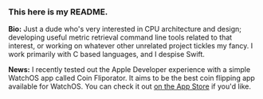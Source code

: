 
### This here is my README.
**Bio:**
Just a dude who's very interested in CPU architecture and design; developing useful metric retrieval command line tools related to that interest, or working on whatever other unrelated project tickles my fancy. I work primarily with C based languages, and I despise Swift.

**News:**
 I recently tested out the Apple Developer experience with a simple WatchOS app called Coin Fliporator. It aims to be the best coin flipping app available for  WatchOS. You can check it out [on the App Store](https://apps.apple.com/us/app/coin-fliporator/id1611054060) if you'd like.
